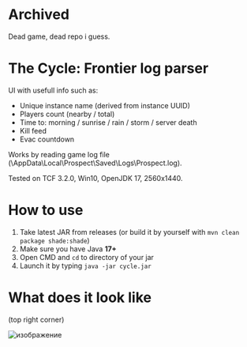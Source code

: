 # Archived
Dead game, dead repo i guess.


# The Cycle: Frontier log parser

UI with usefull info such as:
* Unique instance name (derived from instance UUID)
* Players count (nearby / total)
* Time to: morning / sunrise / rain / storm / server death
* Kill feed
* Evac countdown

Works by reading game log file (\AppData\Local\Prospect\Saved\Logs\Prospect.log).

Tested on TCF 3.2.0, Win10, OpenJDK 17, 2560x1440.

# How to use
1. Take latest JAR from releases (or build it by yourself with `mvn clean package shade:shade`)
2. Make sure you have Java **17+**
3. Open CMD and `cd` to directory of your jar
4. Launch it by typing `java -jar cycle.jar`

# What does it look like
(top right corner)

![изображение](https://user-images.githubusercontent.com/10757826/233166138-852cddba-94b5-447a-a322-b970a787f481.png)
